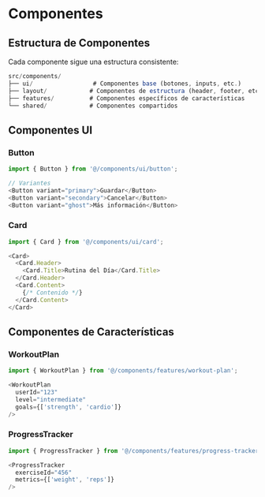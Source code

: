 # Componentes

## Estructura de Componentes

Cada componente sigue una estructura consistente:

```typescript
src/components/
├── ui/                 # Componentes base (botones, inputs, etc.)
├── layout/            # Componentes de estructura (header, footer, etc.)
├── features/          # Componentes específicos de características
└── shared/            # Componentes compartidos
```

## Componentes UI

### Button

```typescript
import { Button } from '@/components/ui/button';

// Variantes
<Button variant="primary">Guardar</Button>
<Button variant="secondary">Cancelar</Button>
<Button variant="ghost">Más información</Button>
```

### Card

```typescript
import { Card } from '@/components/ui/card';

<Card>
  <Card.Header>
    <Card.Title>Rutina del Día</Card.Title>
  </Card.Header>
  <Card.Content>
    {/* Contenido */}
  </Card.Content>
</Card>
```

## Componentes de Características

### WorkoutPlan

```typescript
import { WorkoutPlan } from '@/components/features/workout-plan';

<WorkoutPlan
  userId="123"
  level="intermediate"
  goals={['strength', 'cardio']}
/>
```

### ProgressTracker

```typescript
import { ProgressTracker } from '@/components/features/progress-tracker';

<ProgressTracker
  exerciseId="456"
  metrics={['weight', 'reps']}
/>
```
